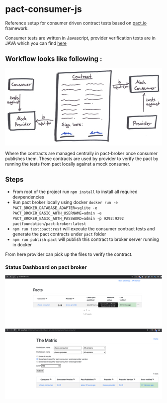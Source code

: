 # pact-consumer-js

Reference setup for consumer driven contract tests based on [pact.io](https://pact.io/) framework. 

Consumer tests are written in Javascript, provider verification tests are in JAVA which you can find [here](https://github.com/chit786/pact-provider-verifier-java/blob/main/src/test/java/com/example/demo/MovieSearchControllerTest.java)

## Workflow looks like following : 

![workflow](./img/pact-consumer-provider.jpg)

Where the contracts are managed centrally in pact-broker once consumer publishes them. These contracts are used by provider to verify the pact by running the tests from pact locally against a mock consumer. 


## Steps

- From root of the project run `npm install` to install all required devpendencies
- Run pact broker locally using docker `docker run -e PACT_BROKER_DATABASE_ADAPTER=sqlite -e PACT_BROKER_BASIC_AUTH_USERNAME=admin -e PACT_BROKER_BASIC_AUTH_PASSWORD=admin -p 9292:9292 pactfoundation/pact-broker:latest`
- `npm run test:pact:rest` will execute the consumer contract tests and generate the pact contracts under `pact` folder
- `npm run publish:pact` will publish this contract to broker server running in docker

From here provider can pick up the files to verify the contract.

### Status Dashboard on pact broker

![Broker dashboard](./img/status-dashboard.png)
![Broker dashboard details](./img/provider-details.png)